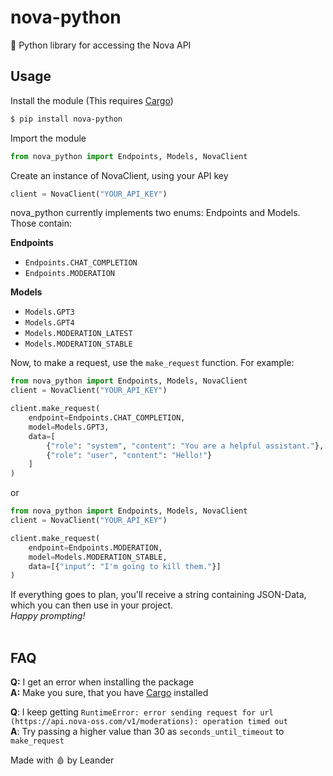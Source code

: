 # nova-python
🐍 Python library for accessing the Nova API

## Usage ##
Install the module (This requires <a href="https://rustup.rs/">Cargo</a>)  
```sh
$ pip install nova-python
```

Import the module
```python
from nova_python import Endpoints, Models, NovaClient
```

Create an instance of NovaClient, using your API key

```python
client = NovaClient("YOUR_API_KEY")
```

nova_python currently implements two enums: Endpoints and Models. Those contain:

**Endpoints**
* `Endpoints.CHAT_COMPLETION`
* `Endpoints.MODERATION`

**Models**
* `Models.GPT3`
* `Models.GPT4`
* `Models.MODERATION_LATEST`
* `Models.MODERATION_STABLE`  

Now, to make a request, use the `make_request` function. For example:

```python
from nova_python import Endpoints, Models, NovaClient
client = NovaClient("YOUR_API_KEY")

client.make_request(
    endpoint=Endpoints.CHAT_COMPLETION,
    model=Models.GPT3,
    data=[
        {"role": "system", "content": "You are a helpful assistant."},
        {"role": "user", "content": "Hello!"}
    ]
)
```

or

```python
from nova_python import Endpoints, Models, NovaClient
client = NovaClient("YOUR_API_KEY")

client.make_request(
    endpoint=Endpoints.MODERATION,
    model=Models.MODERATION_STABLE,
    data=[{"input": "I'm going to kill them."}]
)
```


If everything goes to plan, you'll receive a string containing JSON-Data, which you can then use in your project.  
*Happy prompting!*
<br><br>
## FAQ ##
**Q:** I get an error when installing the package  
**A:** Make you sure, that you have <a href="https://rustup.rs/">Cargo</a> installed

**Q**: I keep getting `RuntimeError: error sending request for url (https://api.nova-oss.com/v1/moderations): operation timed out`  
**A**: Try passing a higher value than 30 as `seconds_until_timeout` to `make_request` 

Made with 🩸 by Leander